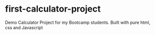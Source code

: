 # first-calculator-project
Demo Calculator Project for my Bootcamp students. Built with pure html, css and Javascript

